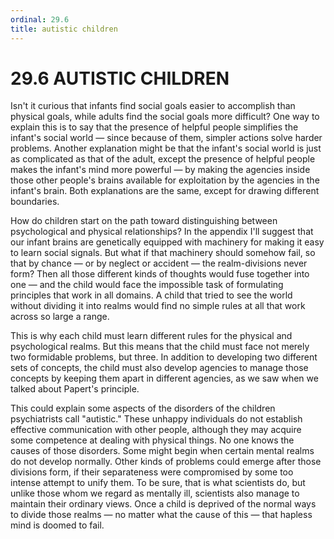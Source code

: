 ```yaml
---
ordinal: 29.6
title: autistic children
---
```


# 29.6 AUTISTIC CHILDREN

Isn't it curious that infants find social goals easier to accomplish than physical goals, while adults find the social goals more difficult? One way to explain this is to say that the presence of helpful people simplifies the infant's social world &mdash; since because of them, simpler actions solve harder problems. Another explanation might be that the infant's social world is just as complicated as that of the adult, except the presence of helpful people makes the infant's mind more powerful &mdash; by making the agencies inside those other people's brains available for exploitation by the agencies in the infant's brain. Both explanations are the same, except for drawing different boundaries.

How do children start on the path toward distinguishing between psychological and physical relationships? In the appendix I'll suggest that our infant brains are genetically equipped with machinery for making it easy to learn social signals. But what if that machinery should somehow fail, so that by chance &mdash; or by neglect or accident &mdash; the realm-divisions never form? Then all those different kinds of thoughts would fuse together into one &mdash; and the child would face the impossible task of formulating principles that work in all domains. A child that tried to see the world without dividing it into realms would find no simple rules at all that work across so large a range.

This is why each child must learn different rules for the physical and psychological realms. But this means that the child must face not merely two formidable problems, but three. In addition to developing two different sets of concepts, the child must also develop agencies to manage those concepts by keeping them apart in different agencies, as we saw when we talked about Papert's principle.

This could explain some aspects of the disorders of the children psychiatrists call "autistic." These unhappy individuals do not establish effective communication with other people, although they may acquire some competence at dealing with physical things. No one knows the causes of those disorders. Some might begin when certain mental realms do not develop normally. Other kinds of problems could emerge after those divisions form, if their separateness were compromised by some too intense attempt to unify them. To be sure, that is what scientists do, but unlike those whom we regard as mentally ill, scientists also manage to maintain their ordinary views. Once a child is deprived of the normal ways to divide those realms &mdash; no matter what the cause of this &mdash; that hapless mind is doomed to fail.
